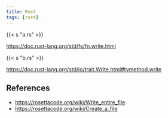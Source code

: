 ```yaml
---
title: Rust
tags: [rust]
---
```


{{< s "a.rs" >}}

<https://doc.rust-lang.org/std/fs/fn.write.html>

{{< s "b.rs" >}}

<https://doc.rust-lang.org/std/io/trait.Write.html#tymethod.write>

## References

- <https://rosettacode.org/wiki/Write_entire_file>
- <https://rosettacode.org/wiki/Create_a_file>
